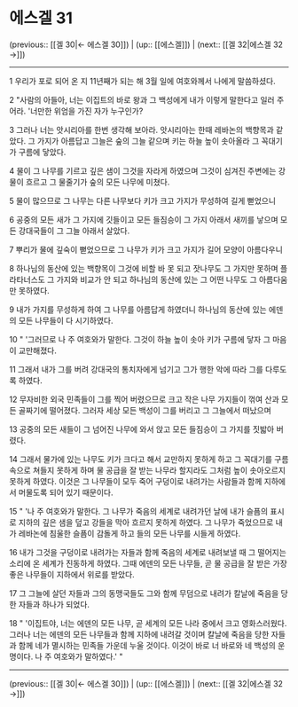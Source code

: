 # 에스겔 31

(previous:: [[겔 30|← 에스겔 30]]) | (up:: [[에스겔]]) | (next:: [[겔 32|에스겔 32 →]])

***




1 
우리가 포로 되어 온 지 11년째가 되는 해 3월 일에 여호와께서 나에게 말씀하셨다. 



2 
"사람의 아들아, 너는 이집트의 바로 왕과 그 백성에게 내가 이렇게 말한다고 일러 주어라. '너만한 위엄을 가진 자가 누구인가? 



3 
그러나 너는 앗시리아를 한번 생각해 보아라. 앗시리아는 한때 레바논의 백향목과 같았다. 그 가지가 아름답고 그늘은 숲의 그늘 같으며 키는 하늘 높이 솟아올라 그 꼭대기가 구름에 닿았다. 



4 
물이 그 나무를 기르고 깊은 샘이 그것을 자라게 하였으며 그것이 심겨진 주변에는 강물이 흐르고 그 물줄기가 숲의 모든 나무에 미쳤다. 



5 
물이 많으므로 그 나무는 다른 나무보다 키가 크고 가지가 무성하여 길게 뻗었으니 



6 
공중의 모든 새가 그 가지에 깃들이고 모든 들짐승이 그 가지 아래서 새끼를 낳으며 모든 강대국들이 그 그늘 아래서 살았다. 



7 
뿌리가 물에 깊숙이 뻗었으므로 그 나무가 키가 크고 가지가 길어 모양이 아름다우니 



8 
하나님의 동산에 있는 백향목이 그것에 비할 바 못 되고 잣나무도 그 가지만 못하며 플라타너스도 그 가지와 비교가 안 되고 하나님의 동산에 있는 그 어떤 나무도 그 아름다움만 못하였다. 



9 
내가 가지를 무성하게 하여 그 나무를 아름답게 하였더니 하나님의 동산에 있는 에덴의 모든 나무들이 다 시기하였다. 



10 
" '그러므로 나 주 여호와가 말한다. 그것이 하늘 높이 솟아 키가 구름에 닿자 그 마음이 교만해졌다. 



11 
그래서 내가 그를 버려 강대국의 통치자에게 넘기고 그가 행한 악에 따라 그를 다루도록 하였다. 



12 
무자비한 외국 민족들이 그를 찍어 버렸으므로 크고 작은 나무 가지들이 꺾여 산과 모든 골짜기에 떨어졌다. 그러자 세상 모든 백성이 그를 버리고 그 그늘에서 떠났으며 



13 
공중의 모든 새들이 그 넘어진 나무에 와서 앉고 모든 들짐승이 그 가지를 짓밟아 버렸다. 



14 
그래서 물가에 있는 나무도 키가 크다고 해서 교만하지 못하게 하고 그 꼭대기를 구름 속으로 쳐들지 못하게 하며 물 공급을 잘 받는 나무라 할지라도 그처럼 높이 솟아오르지 못하게 하였다. 이것은 그 나무들이 모두 죽어 구덩이로 내려가는 사람들과 함께 지하에서 머물도록 되어 있기 때문이다. 



15 
" '나 주 여호와가 말한다. 그 나무가 죽음의 세계로 내려가던 날에 내가 슬픔의 표시로 지하의 깊은 샘을 덮고 강들을 막아 흐르지 못하게 하였다. 그 나무가 죽었으므로 내가 레바논에 침울한 슬픔이 감돌게 하고 들의 모든 나무를 시들게 하였다. 



16 
내가 그것을 구덩이로 내려가는 자들과 함께 죽음의 세계로 내려보낼 때 그 떨어지는 소리에 온 세계가 진동하게 하였다. 그때 에덴의 모든 나무들, 곧 물 공급을 잘 받은 가장 좋은 나무들이 지하에서 위로를 받았다. 



17 
그 그늘에 살던 자들과 그의 동맹국들도 그와 함께 무덤으로 내려가 칼날에 죽음을 당한 자들과 하나가 되었다. 



18 
" '이집트야, 너는 에덴의 모든 나무, 곧 세계의 모든 나라 중에서 크고 영화스러웠다. 그러나 너는 에덴의 모든 나무들과 함께 지하에 내려갈 것이며 칼날에 죽음을 당한 자들과 함께 네가 멸시하는 민족들 가운데 누울 것이다. 이것이 바로 너 바로와 네 백성의 운명이다. 나 주 여호와가 말하였다.' "

***

(previous:: [[겔 30|← 에스겔 30]]) | (up:: [[에스겔]]) | (next:: [[겔 32|에스겔 32 →]])
